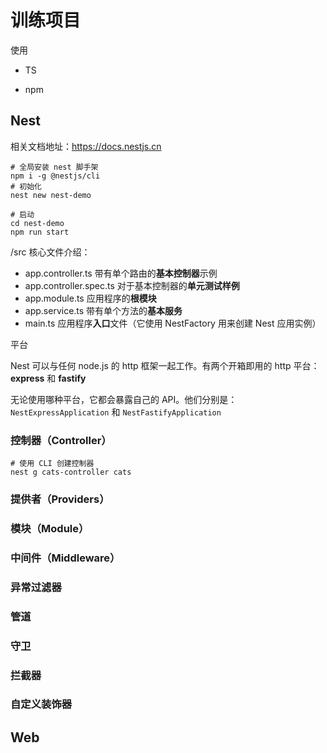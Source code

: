 # 训练项目

使用 

* TS

* npm

## Nest

相关文档地址：<https://docs.nestjs.cn>

```shell
# 全局安装 nest 脚手架
npm i -g @nestjs/cli
# 初始化
nest new nest-demo

# 启动
cd nest-demo
npm run start
```

/src 核心文件介绍：

* app.controller.ts  带有单个路由的**基本控制器**示例
* app.controller.spec.ts  对于基本控制器的**单元测试样例**
* app.module.ts  应用程序的**根模块**
* app.service.ts  带有单个方法的**基本服务**
* main.ts  应用程序**入口**文件（它使用 NestFactory 用来创建 Nest 应用实例）

平台

Nest 可以与任何 node.js 的 http 框架一起工作。有两个开箱即用的 http 平台：**express** 和 **fastify**

无论使用哪种平台，它都会暴露自己的 API。他们分别是：`NestExpressApplication` 和 `NestFastifyApplication`

### 控制器（Controller）

```shell
# 使用 CLI 创建控制器
nest g cats-controller cats
```

### 提供者（Providers）

### 模块（Module）

### 中间件（Middleware）

### 异常过滤器

### 管道

### 守卫

### 拦截器

### 自定义装饰器

## Web